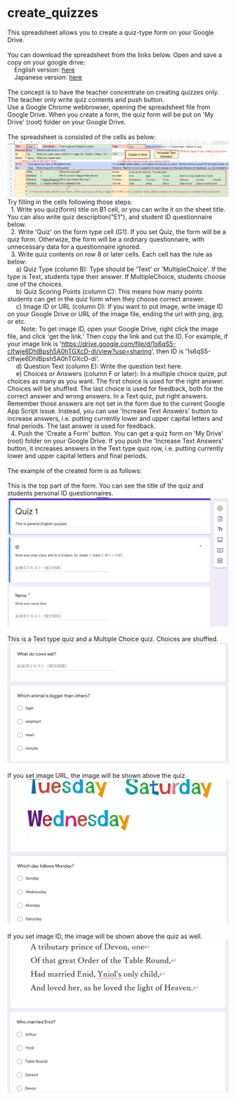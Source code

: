 # create_quizzes<BR>
This spreadsheet allows you to create a quiz-type form on your Google Drive.<BR>
<BR>
You can download the spreadsheet from the links below. Open and save a copy on your google drive:<BR>
&nbsp;&nbsp;&nbsp;&nbsp;English version: <a href="https://docs.google.com/spreadsheets/d/1EjzVI4ImwuBrnGxZ4xWEb_SSoBfdjx3xNjRnM3FlhtA">here</a><BR>
&nbsp;&nbsp;&nbsp;&nbsp;Japanese version: <a href="https://docs.google.com/spreadsheets/d/1hfwj8xEK2TOL2FeUAUIKWmVyVuiLSLBBeY_IcIn4WpM">here</a><BR>
<BR>
The concept is to have the teacher concentrate on creating quizzes only. The teacher only write quiz contents and push button.<BR>
Use a Google Chrome webbrowser, opening the spreadsheet file from Google Drive. When you create a form, the quiz form will be put on 'My Drive' (root) folder on your Google Drive.<BR> 
<BR>
The spreadsheet is consisted of the cells as below:<BR>
<img src="readme_img1-1.png"><BR>
Try filling in the cells following those steps:<BR>
&nbsp;&nbsp;1. Write you quiz(form) title on B1 cell, or you can write it on the sheet title. You can also write quiz description("E1"), and student ID questionnaire below.<BR>
&nbsp;&nbsp;2. Write 'Quiz' on the form type cell (G1). If you set Quiz, the form will be a quiz form. Otherwize, the form will be a ordinary questionnaire, with unnecessary data for a questionnaire ignored.<BR>
&nbsp;&nbsp;3. Write quiz contents on row 8 or later cells. Each cell has the rule as below:<BR>
&nbsp;&nbsp;&nbsp;&nbsp;&nbsp;a) Quiz Type (column B): Type should be 'Text' or 'MultipleChoice'. If the type is Text, students type their answer. If MultipleChoice, students choose one of the choices.<BR>
&nbsp;&nbsp;&nbsp;&nbsp;&nbsp;b) Quiz Scoring Points (column C): This means how many points students can get in the quiz form when they choose correct answer.<BR>
&nbsp;&nbsp;&nbsp;&nbsp;&nbsp;c) Image ID or URL (column D): If you want to put image, write image ID on your Google Drive or URL of the image file, ending the url with png, jpg, or etc. <BR>
  &nbsp;&nbsp;&nbsp;&nbsp;&nbsp;&nbsp;&nbsp;&nbsp;Note: To get image ID, open your Google Drive, right click the image file, and click 'get the link.' Then copy the link and cut the ID. For example, if your image link is 'https://drive.google.com/file/d/1s6qS5-cIfwje6DhlBpsh5A0hTGXcD-di/view?usp=sharing', then ID is '1s6qS5-cIfwje6DhlBpsh5A0hTGXcD-di'.<BR>
&nbsp;&nbsp;&nbsp;&nbsp;&nbsp;d) Question Text (column E): Write the question text here.<BR>
&nbsp;&nbsp;&nbsp;&nbsp;&nbsp;e) Choices or Answers (column F or later): In a multiple choice quize, put choices as many as you want. The first choice is used for the right answer. Choices will be shuffled. The last choice is used for feedback, both for the correct answer and wrong answers. In a Text quiz, put right answers. Remember those answers are not set in the form due to the current Google App Script issue. Instead, you can use 'Increase Text Answers' button to increase answers, i.e. putting currently lower and upper capital letters and final periods. The last answer is used for feedback.<BR>
&nbsp;&nbsp;4. Push the 'Create a Form' button. You can get a quiz form on 'My Drive' (root) folder on your Google Drive. If you push the 'Increase Text Answers' button, it increases answers in the Text type quiz row, i.e. putting currently lower and upper capital letters and final periods.<BR>
<BR>
The example of the created form is as follows:<BR><BR>
This is the top part of the form. You can see the title of the quiz and students personal ID questionnaires.<BR><img src="readme_img2-1.png"><BR><BR>
This is a Text type quiz and a Multiple Choice quiz. Choices are shuffled.<BR><img src="readme_img2-2.png"><BR><BR>
If you set image URL, the image will be shown above the quiz.<BR><img src="readme_img2-3.png"><BR><BR>
If you set image ID, the image will be shown above the quiz as well.<BR><img src="readme_img2-4.png"><BR><BR>
  



